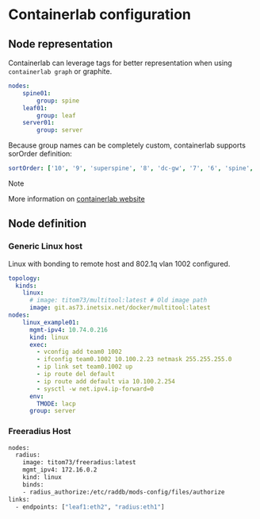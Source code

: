 # Containerlab configuration

## Node representation

Containerlab can leverage tags for better representation when using `containerlab graph` or graphite.

```yaml
nodes:
    spine01:
        group: spine
    leaf01:
        group: leaf
    server01:
        group: server
```

Because group names can be completely custom, containerlab supports sorOrder definition:

```yaml
sortOrder: ['10', '9', 'superspine', '8', 'dc-gw', '7', '6', 'spine', '5', '4', 'leaf', 'border-leaf', 'router', 'server', '2', '1'],
```

> [!NOTE]
> More information on [containerlab website](https://containerlab.dev/cmd/graph/#layout-and-sorting)

## Node definition

### Generic Linux host

Linux with bonding to remote host and 802.1q vlan 1002 configured.

```yaml
topology:
  kinds:
    linux:
      # image: titom73/multitool:latest # Old image path
      image: git.as73.inetsix.net/docker/multitool:latest
nodes:
    linux_example01:
      mgmt-ipv4: 10.74.0.216
      kind: linux
      exec:
        - vconfig add team0 1002
        - ifconfig team0.1002 10.100.2.23 netmask 255.255.255.0
        - ip link set team0.1002 up
        - ip route del default
        - ip route add default via 10.100.2.254
        - sysctl -w net.ipv4.ip-forward=0
      env:
        TMODE: lacp
      group: server
```

### Freeradius Host

```bash
nodes:
  radius:
    image: titom73/freeradius:latest
    mgmt_ipv4: 172.16.0.2
    kind: linux
    binds:
    - radius_authorize:/etc/raddb/mods-config/files/authorize
links:
  - endpoints: ["leaf1:eth2", "radius:eth1"]
```
